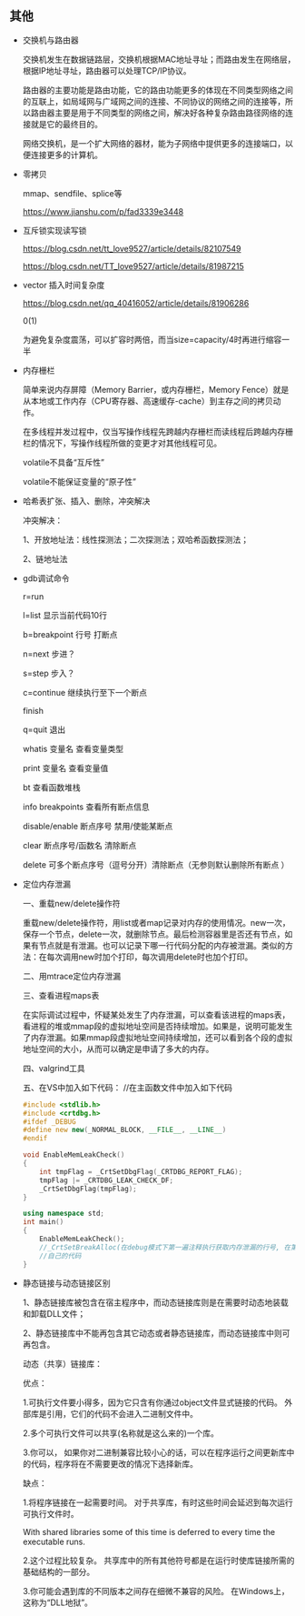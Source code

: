 ## 其他

- 交换机与路由器

    交换机发生在数据链路层，交换机根据MAC地址寻址；而路由发生在网络层，根据IP地址寻址，路由器可以处理TCP/IP协议。

    路由器的主要功能是路由功能，它的路由功能更多的体现在不同类型网络之间的互联上，如局域网与广域网之间的连接、不同协议的网络之间的连接等，所以路由器主要是用于不同类型的网络之间，解决好各种复杂路由路径网络的连接就是它的最终目的。

    网络交换机，是一个扩大网络的器材，能为子网络中提供更多的连接端口，以便连接更多的计算机。

- 零拷贝

    mmap、sendfile、splice等

    <https://www.jianshu.com/p/fad3339e3448>

- 互斥锁实现读写锁

    <https://blog.csdn.net/tt_love9527/article/details/82107549>

    <https://blog.csdn.net/TT_love9527/article/details/81987215>

- vector 插入时间复杂度

    <https://blog.csdn.net/qq_40416052/article/details/81906286>

    0(1)

    为避免复杂度震荡，可以扩容时两倍，而当size=capacity/4时再进行缩容一半

- 内存栅栏

    简单来说内存屏障（Memory Barrier，或内存栅栏，Memory Fence）就是从本地或工作内存（CPU寄存器、高速缓存-cache）到主存之间的拷贝动作。

    在多线程并发过程中，仅当写操作线程先跨越内存栅栏而读线程后跨越内存栅栏的情况下，写操作线程所做的变更才对其他线程可见。

    volatile不具备“互斥性”

    volatile不能保证变量的“原子性”

- 哈希表扩张、插入、删除，冲突解决

    冲突解决：

    1、开放地址法：线性探测法；二次探测法；双哈希函数探测法；

    2、链地址法

- gdb调试命令

	r=run

	l=list 显示当前代码10行

	b=breakpoint 行号 打断点

	n=next 步进？

	s=step 步入？

	c=continue 继续执行至下一个断点

	finish

	q=quit 退出

	whatis 变量名 查看变量类型

	print 变量名 查看变量值

	bt 查看函数堆栈

	info breakpoints 查看所有断点信息

	disable/enable 断点序号 禁用/使能某断点

	clear 断点序号/函数名 清除断点

	delete 可多个断点序号（逗号分开）清除断点（无参则默认删除所有断点 ）

- 定位内存泄漏

    一、重载new/delete操作符

	重载new/delete操作符，用list或者map记录对内存的使用情况。new一次，保存一个节点，delete一次，就删除节点。最后检测容器里是否还有节点，如果有节点就是有泄漏。也可以记录下哪一行代码分配的内存被泄漏。类似的方法：在每次调用new时加个打印，每次调用delete时也加个打印。

	二、用mtrace定位内存泄漏

	三、查看进程maps表

	在实际调试过程中，怀疑某处发生了内存泄漏，可以查看该进程的maps表，看进程的堆或mmap段的虚拟地址空间是否持续增加。如果是，说明可能发生了内存泄漏。如果mmap段虚拟地址空间持续增加，还可以看到各个段的虚拟地址空间的大小，从而可以确定是申请了多大的内存。

	四、valgrind工具
	
	五、在VS中加入如下代码：
	//在主函数文件中加入如下代码
    ``` cpp
    #include <stdlib.h>  
    #include <crtdbg.h>  
    #ifdef _DEBUG  
    #define new new(_NORMAL_BLOCK, __FILE__, __LINE__)  
    #endif  

    void EnableMemLeakCheck()  
    {  
        int tmpFlag = _CrtSetDbgFlag(_CRTDBG_REPORT_FLAG);  
        tmpFlag |= _CRTDBG_LEAK_CHECK_DF;  
        _CrtSetDbgFlag(tmpFlag);  
    }  

    using namespace std;  
    int main()  
    {  
        EnableMemLeakCheck();  
        //_CrtSetBreakAlloc(在debug模式下第一遍注释执行获取内存泄漏的行号, 在第二遍执行时填入);  
        //自己的代码  
    }  
    ```

- 静态链接与动态链接区别

	1、静态链接库被包含在宿主程序中，而动态链接库则是在需要时动态地装载和卸载DLL文件；

	2、静态链接库中不能再包含其它动态或者静态链接库，而动态链接库中则可再包含。

	动态（共享）链接库：

	优点：

	1.可执行文件要小得多，因为它只含有你通过object文件显式链接的代码。 外部库是引用，它们的代码不会进入二进制文件中。

	2.多个可执行文件可以共享(名称就是这么来的)一个库。

	3.你可以， 如果你对二进制兼容比较小心的话，可以在程序运行之间更新库中的代码，程序将在不需要更改的情况下选择新库。

	缺点：

	1.将程序链接在一起需要时间。 对于共享库，有时这些时间会延迟到每次运行可执行文件时。
    
    With shared libraries some of this time is deferred to every time the executable runs.

	2.这个过程比较复杂。 共享库中的所有其他符号都是在运行时使库链接所需的基础结构的一部分。

    3.你可能会遇到库的不同版本之间存在细微不兼容的风险。 在Windows上，这称为“DLL地狱”。
